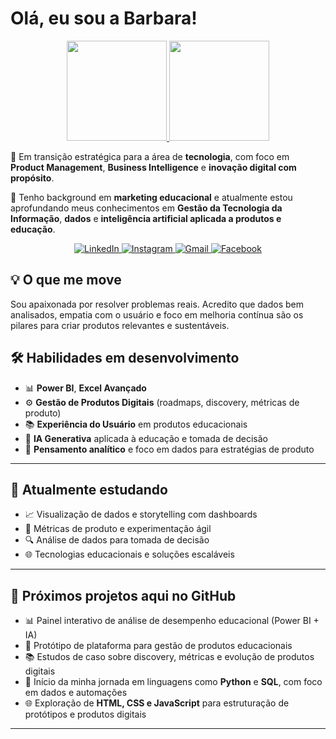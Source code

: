 # Olá, eu sou a Barbara!
<div align="center">
  <a href="https://github.com/barbbaram">
    <img height="160em" src="https://github-readme-stats.vercel.app/api?username=barbbaram&show_icons=true&theme=omni&include_all_commits=true&count_private=true"/>
    <img height="160em" src="https://github-readme-stats.vercel.app/api/top-langs/?username=barbbaram&layout=compact&langs_count=7&theme=dracula"/>
  </a>
</div>

🎯 Em transição estratégica para a área de **tecnologia**, com foco em **Product Management**, **Business Intelligence** e **inovação digital com propósito**.

🚀 Tenho background em **marketing educacional** e atualmente estou aprofundando meus conhecimentos em **Gestão da Tecnologia da Informação**, **dados** e **inteligência artificial aplicada a produtos e educação**.

<div align="center">
  <a href="https://www.linkedin.com/in/barbbaram">
    <img src="https://img.shields.io/badge/-LinkedIn-0A66C2?style=for-the-badge&logo=linkedin&logoColor=white" alt="LinkedIn"/>
  </a>
  <a href="https://www.instagram.com/barbbaram">
    <img src="https://img.shields.io/badge/-Instagram-E4405F?style=for-the-badge&logo=instagram&logoColor=white" alt="Instagram"/>
  </a>
  <a href="mailto:barbarassmaciel@gmail.com">
    <img src="https://img.shields.io/badge/-barbarassmaciel@gmail.com-D14836?style=for-the-badge&logo=gmail&logoColor=white" alt="Gmail"/>
  </a>
  <a href="https://www.facebook.com/barbbaram">
    <img src="https://img.shields.io/badge/-Facebook-1877F2?style=for-the-badge&logo=facebook&logoColor=white" alt="Facebook"/>
  </a>
</div>

## 💡 O que me move

Sou apaixonada por resolver problemas reais. Acredito que dados bem analisados, empatia com o usuário e foco em melhoria contínua são os pilares para criar produtos relevantes e sustentáveis.

## 🛠️ Habilidades em desenvolvimento

- 📊 **Power BI**, **Excel Avançado**
- ⚙️ **Gestão de Produtos Digitais** (roadmaps, discovery, métricas de produto)
- 📚 **Experiência do Usuário** em produtos educacionais
- 🤖 **IA Generativa** aplicada à educação e tomada de decisão
- 🧩 **Pensamento analítico** e foco em dados para estratégias de produto

---

## 🧠 Atualmente estudando

- 📈 Visualização de dados e storytelling com dashboards
- 🧪 Métricas de produto e experimentação ágil
- 🔍 Análise de dados para tomada de decisão
- 🌐 Tecnologias educacionais e soluções escaláveis

---

## 🚧 Próximos projetos aqui no GitHub

- 📊 Painel interativo de análise de desempenho educacional (Power BI + IA)
- 🧭 Protótipo de plataforma para gestão de produtos educacionais
- 📚 Estudos de caso sobre discovery, métricas e evolução de produtos digitais
- 🐍 Início da minha jornada em linguagens como **Python** e **SQL**, com foco em dados e automações
- 🌐 Exploração de **HTML, CSS e JavaScript** para estruturação de protótipos e produtos digitais

---




